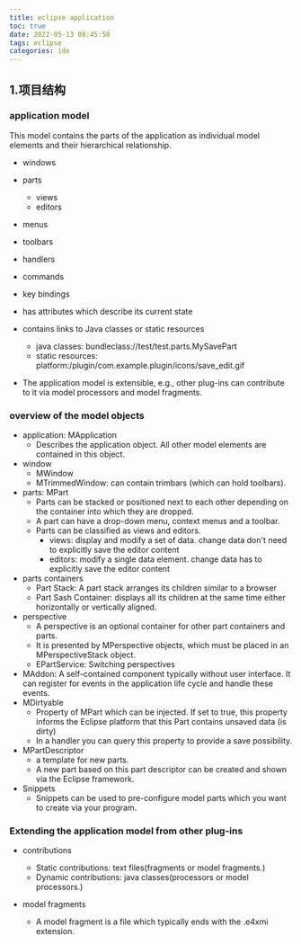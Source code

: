 ```yaml
---
title: eclipse application
toc: true
date: 2022-05-13 08:45:58
tags: eclipse
categories: ide
---
```


## 1.项目结构

### application model

This model contains the parts of the application as individual model elements and their hierarchical relationship.

- windows
- parts
  - views
  - editors
- menus
- toolbars
- handlers
- commands
- key bindings

- has attributes which describe its current state
- contains links to Java classes or static resources
  - java classes: bundleclass://test/test.parts.MySavePart
  - static resources: platform:/plugin/com.example.plugin/icons/save_edit.gif
- The application model is extensible, e.g., other plug-ins can contribute to it via model processors and model fragments.

### overview of the model objects

- application: MApplication
  - Describes the application object. All other model elements are contained in this object.
- window
  - MWindow
  - MTrimmedWindow: can contain trimbars (which can hold toolbars).
- parts: MPart
  -  Parts can be stacked or positioned next to each other depending on the container into which they are dropped.
  -  A part can have a drop-down menu, context menus and a toolbar.
  -  Parts can be classified as views and editors.
     -  views: display and modify a set of data. change data don't need to explicitly save the editor content
     -  editors: modify a single data element. change data has to explicitly save the editor content
- parts containers
  - Part Stack: A part stack arranges its children similar to a browser
  - Part Sash Container: displays all its children at the same time either horizontally or vertically aligned.
- perspective
  - A perspective is an optional container for other part containers and parts.
  - It is presented by MPerspective objects, which must be placed in an MPerspectiveStack object.
  - EPartService: Switching perspectives
- MAddon: A self-contained component typically without user interface. It can register for events in the application life cycle and handle these events.
- MDirtyable
  - Property of MPart which can be injected. If set to true, this property informs the Eclipse platform that this Part contains unsaved data (is dirty)
  - In a handler you can query this property to provide a save possibility.
- MPartDescriptor
  - a template for new parts. 
  - A new part based on this part descriptor can be created and shown via the Eclipse framework.
- Snippets
  - Snippets can be used to pre-configure model parts which you want to create via your program. 

### Extending the application model from other plug-ins

- contributions
  - Static contributions: text files(fragments or model fragments.)
  - Dynamic contributions: java classes(processors or model processors.)

- model fragments
  - A model fragment is a file which typically ends with the .e4xmi extension.
